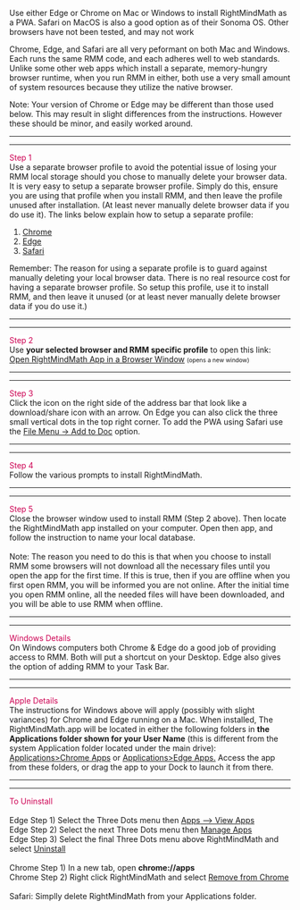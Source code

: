 <p>Use either Edge or Chrome on Mac or Windows to install RightMindMath as a PWA. Safari on MacOS is also a good option as of their Sonoma OS. Other browsers have not been tested, and may not work</p>

<p>Chrome, Edge, and Safari are all very peformant on both Mac and Windows. Each runs the same RMM code, and each adheres well to web standards. Unlike some other web apps which install a separate, memory-hungry browser runtime, when you run RMM in either, both use a very small amount of system resources because they utilize the native browser.</p>

<p>Note: Your version of Chrome or Edge may be different than those used below. This may result in slight differences from the instructions. However these should be minor, and easily worked around.</p>

<hr><hr>
<p><span style="background:#fff;color:#cc0052;">Step 1</span><br>Use a separate browser profile to avoid the potential issue of losing your RMM local storage should you chose to manually delete your browser data. It is very easy to setup a separate browser profile. Simply do this, ensure you are using that profile when you install RMM, and then leave the profile unused after installation. (At least never manually delete browser data if you do use it). The links below explain how to setup a separate profile:
</p>
<ol>
<li><a target="_blank" href="https://support.google.com/chrome/answer/2364824?hl=en&co=GENIE.Platform%3DDesktop">Chrome</a></li>
<li><a target="_blank" href="https://support.microsoft.com/en-us/topic/sign-in-and-create-multiple-profiles-in-microsoft-edge-df94e622-2061-49ae-ad1d-6f0e43ce6435">Edge</a></li>
<li><a target="_blank" href="https://support.apple.com/en-us/105100">Safari</a></li>
</ol>
<p>Remember: The reason for using a separate profile is to guard against manually deleting your local browser data. There is no real resource cost for having a separate browser profile. So setup this profile, use it to install RMM, and then leave it unused (or at least never manually delete browser data if you do use it.)
</p>

<hr><hr>

<p><span style="background:#fff;color:#cc0052;">Step 2</span><br>Use <b>your selected browser and RMM specific profile</b> to open this link:<br>
 <a target="_blank" href="https://rightmindmath.com/app/rightmindmath_en_us.html">Open RightMindMath App in a Browser Window</a> <span style="font-size:75%;">(opens a new window)</span>
</p>

<hr><hr>

<p><span style="background:#fff;color:#cc0052;">Step 3</span><br>Click the icon on the right side of the address bar that look like a download/share icon with an arrow. On Edge you can also click the three small vertical dots in the top right corner. To add the PWA using Safari use the <u>File Menu -> Add to Doc</u> option.</p>

<hr><hr>

<p><span style="background:#fff;color:#cc0052;">Step 4</span><br>Follow the various prompts to install RightMindMath.</p>
<hr><hr>

<p><span style="background:#fff;color:#cc0052;">Step 5</span><br>Close the browser window used to install RMM (Step 2 above). Then locate the RightMindMath app installed on your computer. Open then app, and follow the instruction to name your local database.<br><br>Note: The reason you need to do this is that when you choose to install RMM some browsers will not download all the necessary files until you open the app for the first time. If this is true, then if you are offline when you first open RMM, you will be informed you are not online. After the initial time you open RMM online, all the needed files will have been downloaded, and you will be able to use RMM when offline.</p>

<hr><hr>

<p><span style="background:#fff;color:#cc0052;">Windows Details</span><br>On Windows computers both Chrome &amp; Edge do a good job of providing access to RMM. Both will put a shortcut on your Desktop. Edge also gives the option of adding RMM to your Task Bar.</p>

<hr><hr>

<p><span style="background:#fff;color:#cc0052;">Apple Details</span><br>The instructions for Windows above will apply (possibly with slight variances) for Chrome and Edge running on a Mac. When installed, The RightMindMath.app will be located in either the following folders in <b>the Applications folder shown for your User Name</b> (this is different from the system Application folder located under the main drive): <u>Applications>Chrome Apps</u> or <u>Applications>Edge Apps.</u> Access the app from these folders, or drag the app to your Dock to launch it from there.</p>

<hr><hr>

<p><span style="background:#fff;color:#cc0052;">To Uninstall</span><br><br>Edge Step 1) Select the Three Dots menu then <u>Apps --> View Apps</u><br>Edge Step 2) Select the next Three Dots menu then <u>Manage Apps</u><br>Edge Step 3) Select the final Three Dots menu above RightMindMath and select <u>Uninstall</u><br><br>Chrome Step 1) In a new tab, open <b>chrome://apps</b><br>Chrome Step 2) Right click RightMindMath and select <u>Remove from Chrome</u><br><br>Safari: Simplly delete RightMindMath from your Applications folder.</u></p>
